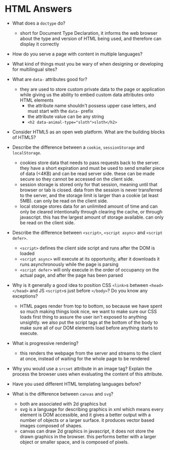 # HTML Answers


* What does a `doctype` do?
    - short for Document Type Declaration, it informs the web browser about the type and version of HTML being used, and
    therefore can display it correctly
* How do you serve a page with content in multiple languages?
* What kind of things must you be wary of when designing or developing for multilingual sites?
* What are `data-` attributes good for?
    - they are used to store custom private data to the page or application while giving us the ability to 
    embed custom data attributes onto HTML elements
        - the attribute name shouldn't possess upper case letters, and must start with the `data-` prefix
        - the attribute value can be any string
        - `<h2 data-animal-type="sloth">sloth</h2>`
* Consider HTML5 as an open web platform. What are the building blocks of HTML5?
* Describe the difference between a `cookie`, `sessionStorage` and `localStorage`.
     - cookies store data that needs to pass requests back to the server. they have a short expiration and must be used to
        send smaller piece of data (<4KB) and can be read server side. these can be made secure so they cannot be accessed
        on the client side. 
     - session storage is stored only for that session, meaning until that browser or tab is closed. data from the session
        is never transferred to the server, and the storage limit is larger than a cookie (at least 5MB). can only be read on 
        the client side.
     - local storage stores data for an unlimited amount of time and can only be cleared intentionally through clearing the 
        cache, or through javascript. this has the largest amount of storage available. can only be read on the client side.

* Describe the difference between `<script>`, `<script async>` and `<script defer>`.
    - `<script>` defines the client side script and runs after the DOM is loaded
    - `<script async>` will execute at its opportunity, after it downloads it runs asynchronously while the page is parsing
    - `<script defer>` will only execute in the order of occupancy on the actual page, and after the page has been parsed
* Why is it generally a good idea to position CSS `<link>`s between `<head></head>` and JS `<script>`s just before `</body>`? 
Do you know any exceptions?
    - HTML pages render from top to bottom, so because we have spent so much making things look nice, we want to make sure 
    our CSS loads first thing to assure the user isn't exposed to anything unsightly. we also put the script tags at the 
    bottom of the body to make sure all of our DOM elements load before anything starts to execute.
* What is progressive rendering?
    - this renders the webpage from the server and streams to the client at once, instead of waiting for the whole
    page to be rendered
* Why you would use a `srcset` attribute in an image tag? Explain the process the browser uses when evaluating the 
content of this attribute.
* Have you used different HTML templating languages before?
* What is the difference between `canvas` and `svg`?
    - both are associated with 2d graphics but 
    - svg is a language for describing graphics in xml which means every element is DOM accessible, and it gives a 
    better output with a number of objects or a larger surface. it produces vector based images composed of shapes.
    - canvas can draw 2d graphics in javascript, it does not store the drawn graphics in the browser. this performs 
    better with a larger object or smaller space, and is composed of pixels.
